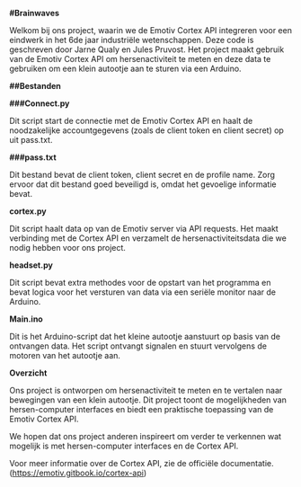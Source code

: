 **#Brainwaves**

Welkom bij ons project, waarin we de Emotiv Cortex API integreren voor een eindwerk in het 6de jaar industriële wetenschappen. Deze code is geschreven door Jarne Qualy en Jules Pruvost. Het project maakt gebruik van de Emotiv Cortex API om hersenactiviteit te meten en deze data te gebruiken om een klein autootje aan te sturen via een Arduino.

**##Bestanden**

**###Connect.py**

Dit script start de connectie met de Emotiv Cortex API en haalt de noodzakelijke accountgegevens (zoals de client token en client secret) op uit pass.txt.

**###pass.txt**

Dit bestand bevat de client token, client secret en de profile name. Zorg ervoor dat dit bestand goed beveiligd is, omdat het gevoelige informatie bevat.

**cortex.py**

Dit script haalt data op van de Emotiv server via API requests. Het maakt verbinding met de Cortex API en verzamelt de hersenactiviteitsdata die we nodig hebben voor ons project.

**headset.py**

Dit script bevat extra methodes voor de opstart van het programma en bevat logica voor het versturen van data via een seriële monitor naar de Arduino.

**Main.ino**

Dit is het Arduino-script dat het kleine autootje aanstuurt op basis van de ontvangen data. Het script ontvangt signalen en stuurt vervolgens de motoren van het autootje aan.

**Overzicht**

Ons project is ontworpen om hersenactiviteit te meten en te vertalen naar bewegingen van een klein autootje. Dit project toont de mogelijkheden van hersen-computer interfaces en biedt een praktische toepassing van de Emotiv Cortex API.

We hopen dat ons project anderen inspireert om verder te verkennen wat mogelijk is met hersen-computer interfaces en de Cortex API.

Voor meer informatie over de Cortex API, zie de officiële documentatie. (https://emotiv.gitbook.io/cortex-api)
